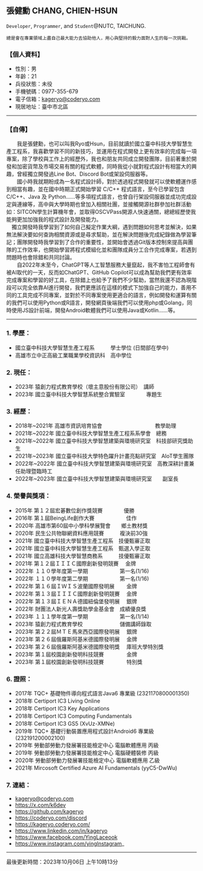 ## **張健勳 CHANG, CHIEN-HSUN**

`Developer`, `Programmer`, and `Student`@NUTC, TAICHUNG.  
```
總是會在專業領域上盡自己最大能力去協助他人，用心與堅持的毅力面對人生的每一次挑戰。
```

### 【個人資料】
+ 性別：男
+ 年齡：21
+ 兵役狀態：未役
+ 手機號碼：0977-355-679
+ 電子信箱：kageryo@coderyo.com
+ 現居地址：臺中市北區

---

### 【自傳】
  
　　我是張健勳，也可以叫我Ryo或Hsun，目前就讀於國立臺中科技大學智慧生產工程系，我喜歡學習不同的新技巧，並運用在程式開發上更有效率的完成每一項專案，除了學校與工作上的經歷外，我也和朋友共同成立開發團隊，目前著重於開發和加密貨幣及市場交易有關的程式軟體，同時我從小就對程式設計有相當大的興趣，曾經獨立開發過Line Bot、Discord Bot或架設伺服器等。  
　　國小時我就期盼成為一名程式設計師，對於透過程式開發就可以使軟體運作感到相當有趣，並在國中時期正式開始學習 C/C++ 程式語言，至今已學習包含 C/C++、Java 及 Python......等多項程式語言，也曾自行架設伺服器並成功完成設定與連線等，高中與大學時期也曾加入相關社團，並接觸開源社群參加社群活動如：SITCON學生計算機年會，並取得OSCVPass開源人快速通關，總總經歷使我能夠更加加強我的程式設計及開發能力。  
  　獨立開發時我學習到了如何自己擬定作業大綱，遇到問題如何思考並解決，如果無法解決要如何查詢相關資源或是尋求幫助，並在解決問題後完成紀錄做為學習筆記；團隊開發時我學習到了合作的重要性，並開始會透過Git版本控制來提高與團隊的工作效率，也開始學習將程式模組化並和團隊成員分工合作完成專案，若遇到問題時也會除錯和共同討論。  
　　自2022年末至今，ChatGPT等人工智慧服務大量竄起，我不害怕工程師會有被AI取代的一天，反而如ChatGPT、GitHub Copilot可以成為幫助我們更有效率完成專案和學習的好工具，在除錯上也給予了我們不少幫助，當然我還不認為現階段可以完全依靠AI進行開發，我們更應該在這樣的模式下加強自己的能力，善用不同的工具完成不同專案，並對於不同專案使用更適合的語言，例如開發和運算有關的我們可以使用Python或R語言，開發網頁後端我們可以使用php或Golang，同時使用JS設計前端，開發Android軟體我們可以使用Java或Kotlin......等。  
  
---

### 1. 學歷： 
+ 國立臺中科技大學智慧生產工程系　　　學士學位 (日間部在學中)
+ 高雄市立中正高級工業職業學校資訊科　高中學位
　
### 2. 現任：
+ 2023年 猿創力程式教育學校（壞主意股份有限公司）　講師
+ 2023年 國立臺中科技大學智慧系統整合實驗室　　　　專題生

### 3. 經歷：
+ 2018年~2021年 高雄市資訊培育協會　　　　　　　　　　教學助理
+ 2021年~2022年 國立臺中科技大學智慧生產工程系系學會　總務
+ 2021年~2022年 國立臺中科技大學智慧建築與環境研究室　科技部研究獎助生
+ 2021年~2023年 國立臺中科技大學特色躍升計畫亮點研究室　AIoT學生團隊
+ 2022年~2022年 國立臺中科技大學智慧建築與環境研究室　高教深耕計畫兼任助理暨臨時工
+ 2022年~2023年 國立臺中科技大學智慧建築與環境研究室　　副室長
　
### 4. 榮譽與獎項：
+ 2015年 第１２屆宏碁數位創作獎競賽　　　　優勝
+ 2016年 第１屆BeingLife創作大賽　　　　　　佳作
+ 2020年 ⾼雄市第60屆中小學科學展覽會　　鄉土教材獎
+ 2020年 民生公共物聯網資料應用競賽　　　複決前30強
+ 2021年 國立臺中科技大學智慧生產工程系　技優甄審正取
+ 2021年 國立臺中科技大學智慧生產工程系　甄選入學正取
+ 2021年 國立高雄科技大學智慧商務系　　　技優甄審正取
+ 2021年 第１２屆ＩＩＩＣ國際創新發明競賽　  金牌
+ 2022年 １１０學年度第一學期　　　　　　第一名(1/16)
+ 2022年 １１０學年度第二學期　　　　　　第一名(1/16)
+ 2022年 第１６屆ＩＷＩＳ波蘭國際發明展　  　金牌
+ 2022年 第１３屆ＩＩＩＣ國際創新發明競賽　  金牌
+ 2022年 第１３屆ＩＥＮＡ德國紐倫堡發明展　  銀牌
+ 2022年 財團法人新光人壽獎助學金基金會　成績優良獎
+ 2023年 １１１學年度第一學期　　　　　　第一名(1/14)  
+ 2023年 猿創力程式教育學校　　　　　　　儲備講師錄取
+ 2023年 第２２屆ＭＴＥ馬來西亞國際發明展　 銀牌  
+ 2023年 第２６屆俄羅斯阿基米德國際發明展　 金牌
+ 2023年 第２６屆俄羅斯阿基米德國際發明獎　 庫班大學特別獎
+ 2023年 第１屆校園創新發明科技競賽　　　 　金牌
+ 2023年 第１屆校園創新發明科技競賽　　　　 特別獎

### 6. 證照：
+ 2017年 TQC+ 基礎物件導向程式語言Java6 專業級 (2321170800001350)
+ 2018年 Certiport IC3 Living Online
+ 2018年 Certiport IC3 Key Applications
+ 2018年 Certiport IC3 Computing Fundamentals
+ 2018年 Certiport IC3 GS5 (XvUz-XMNe)
+ 2019年 TQC+ 基礎行動裝置應用程式設計Android6 專業級 (232191200002100)
+ 2019年 勞動部勞動力發展署技能檢定中心 電腦軟體應用 丙級
+ 2019年 勞動部勞動力發展署技能檢定中心 電腦硬體裝修 丙級
+ 2020年 勞動部勞動力發展署技能檢定中心 電腦軟體應用 乙級
+ 2021年 Mircosoft Certified Azure AI Fundamentals (yyC5-DwWu)

### 7. 連結：
+ kageryo@coderyo.com
+ https://x.com/k6dev
+ https://github.com/kageryo
+ https://coderyo.com/discord
+ https://kageryo.coderyo.com/
+ https://www.linkedin.com/in/kageryo
+ https://www.facebook.com/YingLaceook
+ https://www.instagram.com/yinglnstagram_

---

最後更新時間：2023年10月06日 上午10時13分
